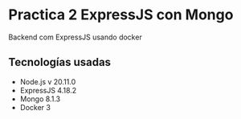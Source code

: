 # Practica 2 ExpressJS con Mongo
Backend com ExpressJS usando docker

## Tecnologías usadas
* Node.js v 20.11.0
* ExpressJS 4.18.2
* Mongo 8.1.3
* Docker 3
